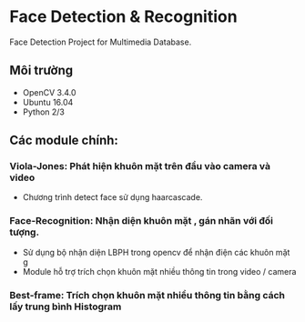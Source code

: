 # Face Detection & Recognition 
 Face Detection Project for Multimedia Database.

## Môi trường 
- OpenCV 3.4.0
- Ubuntu 16.04
- Python 2/3
## Các module chính: 
### Viola-Jones: Phát hiện khuôn mặt trên đầu vào camera và video
+ Chương trình detect face sử dụng haarcascade.

### Face-Recognition: Nhận diện khuôn mặt , gán nhãn với đối tượng. 
- Sử dụng bộ nhận diện LBPH trong opencv để nhận điện các khuôn mặt g
- Module hỗ trợ trích chọn khuôn mặt nhiều thông tin trong video / camera 

### Best-frame: Trích chọn khuôn mặt nhiều thông tin bằng cách lấy trung bình Histogram

